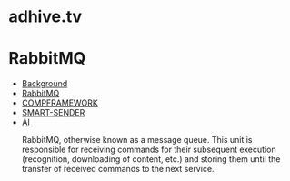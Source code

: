 # adhive.tv

<h1>RabbitMQ</h1>

<ul>
<li><a href="https://github.com/adhivetv/adhive.tv/blob/master/">Background</a></li>
<li><a href="https://github.com/adhivetv/adhive.tv/blob/master/RabbitMQ/README.md">RabbitMQ</a>
<li><a href="https://github.com/adhivetv/adhive.tv/blob/master/COMPFRAMEWORK/README.md">COMPFRAMEWORK</a> 
<li><a href="https://github.com/adhivetv/adhive.tv/blob/master/SMART-SENDER/README.md">SMART-SENDER</a>
<li><a href="https://github.com/adhivetv/adhive.tv/blob/master/ai/README.md">AI</a>
<ul>
</ul>
  
<p>RabbitMQ, otherwise known as a message queue. This unit is responsible for receiving commands for their subsequent execution (recognition, downloading of content, etc.) and storing them until the transfer of received commands to the next service.</p>

